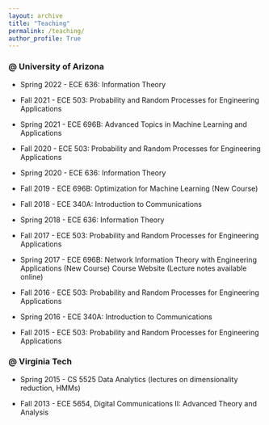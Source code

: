 ```yaml
---
layout: archive
title: "Teaching"
permalink: /teaching/
author_profile: True
---
```




### @ University of Arizona

* Spring 2022 - ECE 636: Information Theory

* Fall 2021 - ECE 503: Probability and Random Processes for Engineering Applications

* Spring 2021 - ECE 696B: Advanced Topics in Machine Learning and Applications

* Fall 2020 - ECE 503: Probability and Random Processes for Engineering Applications

* Spring 2020 - ECE 636: Information Theory

* Fall 2019 - ECE 696B: Optimization for Machine Learning (New Course)

* Fall 2018 - ECE 340A: Introduction to Communications

* Spring 2018 - ECE 636: Information Theory

* Fall 2017 - ECE 503: Probability and Random Processes for Engineering Applications

* Spring 2017 - ECE 696B: Network Information Theory with Engineering Applications (New Course) Course Website (Lecture notes available online)

* Fall 2016 - ECE 503: Probability and Random Processes for Engineering Applications

* Spring 2016 - ECE 340A: Introduction to Communications

* Fall 2015 - ECE 503: Probability and Random Processes for Engineering Applications



### @ Virginia Tech

* Spring 2015 - CS 5525 Data Analytics (lectures on dimensionality reduction, HMMs)

* Fall 2013 - ECE 5654, Digital Communications II: Advanced Theory and Analysis
